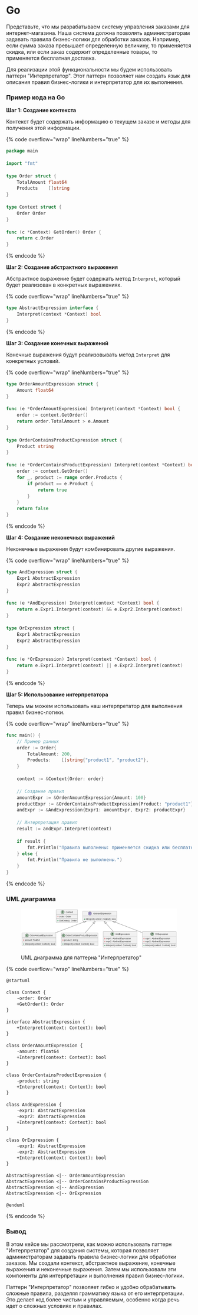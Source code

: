 # Go

Представьте, что мы разрабатываем систему управления заказами для интернет-магазина. Наша система должна позволять администраторам задавать правила бизнес-логики для обработки заказов. Например, если сумма заказа превышает определенную величину, то применяется скидка, или если заказ содержит определенные товары, то применяется бесплатная доставка.

Для реализации этой функциональности мы будем использовать паттерн "Интерпретатор". Этот паттерн позволяет нам создать язык для описания правил бизнес-логики и интерпретатор для их выполнения.

### Пример кода на Go

**Шаг 1: Создание контекста**

Контекст будет содержать информацию о текущем заказе и методы для получения этой информации.

{% code overflow="wrap" lineNumbers="true" %}
```go
package main

import "fmt"

type Order struct {
    TotalAmount float64
    Products    []string
}

type Context struct {
    Order Order
}

func (c *Context) GetOrder() Order {
    return c.Order
}
```
{% endcode %}

**Шаг 2: Создание абстрактного выражения**

Абстрактное выражение будет содержать метод `Interpret`, который будет реализован в конкретных выражениях.

{% code overflow="wrap" lineNumbers="true" %}
```go
type AbstractExpression interface {
    Interpret(context *Context) bool
}
```
{% endcode %}

**Шаг 3: Создание конечных выражений**

Конечные выражения будут реализовывать метод `Interpret` для конкретных условий.

{% code overflow="wrap" lineNumbers="true" %}
```go
type OrderAmountExpression struct {
    Amount float64
}

func (e *OrderAmountExpression) Interpret(context *Context) bool {
    order := context.GetOrder()
    return order.TotalAmount > e.Amount
}

type OrderContainsProductExpression struct {
    Product string
}

func (e *OrderContainsProductExpression) Interpret(context *Context) bool {
    order := context.GetOrder()
    for _, product := range order.Products {
        if product == e.Product {
            return true
        }
    }
    return false
}
```
{% endcode %}

**Шаг 4: Создание неконечных выражений**

Неконечные выражения будут комбинировать другие выражения.

{% code overflow="wrap" lineNumbers="true" %}
```go
type AndExpression struct {
    Expr1 AbstractExpression
    Expr2 AbstractExpression
}

func (e *AndExpression) Interpret(context *Context) bool {
    return e.Expr1.Interpret(context) && e.Expr2.Interpret(context)
}

type OrExpression struct {
    Expr1 AbstractExpression
    Expr2 AbstractExpression
}

func (e *OrExpression) Interpret(context *Context) bool {
    return e.Expr1.Interpret(context) || e.Expr2.Interpret(context)
}
```
{% endcode %}

**Шаг 5: Использование интерпретатора**

Теперь мы можем использовать наш интерпретатор для выполнения правил бизнес-логики.

{% code overflow="wrap" lineNumbers="true" %}
```go
func main() {
    // Пример данных
    order := Order{
        TotalAmount: 200,
        Products:    []string{"product1", "product2"},
    }

    context := &Context{Order: order}

    // Создание правил
    amountExpr := &OrderAmountExpression{Amount: 100}
    productExpr := &OrderContainsProductExpression{Product: "product1"}
    andExpr := &AndExpression{Expr1: amountExpr, Expr2: productExpr}

    // Интерпретация правил
    result := andExpr.Interpret(context)

    if result {
        fmt.Println("Правила выполнены: применяется скидка или бесплатная доставка.")
    } else {
        fmt.Println("Правила не выполнены.")
    }
}
```
{% endcode %}

### UML диаграмма

<figure><img src="../../../../../.gitbook/assets/image (1) (1) (1).png" alt=""><figcaption><p>UML диаграмма для паттерна "Интерпретатор"</p></figcaption></figure>

{% code overflow="wrap" lineNumbers="true" %}
```plantuml
@startuml

class Context {
    -order: Order
    +GetOrder(): Order
}

interface AbstractExpression {
    +Interpret(context: Context): bool
}

class OrderAmountExpression {
    -amount: float64
    +Interpret(context: Context): bool
}

class OrderContainsProductExpression {
    -product: string
    +Interpret(context: Context): bool
}

class AndExpression {
    -expr1: AbstractExpression
    -expr2: AbstractExpression
    +Interpret(context: Context): bool
}

class OrExpression {
    -expr1: AbstractExpression
    -expr2: AbstractExpression
    +Interpret(context: Context): bool
}

AbstractExpression <|-- OrderAmountExpression
AbstractExpression <|-- OrderContainsProductExpression
AbstractExpression <|-- AndExpression
AbstractExpression <|-- OrExpression

@enduml
```
{% endcode %}

### Вывод

В этом кейсе мы рассмотрели, как можно использовать паттерн "Интерпретатор" для создания системы, которая позволяет администраторам задавать правила бизнес-логики для обработки заказов. Мы создали контекст, абстрактное выражение, конечные выражения и неконечные выражения. Затем мы использовали эти компоненты для интерпретации и выполнения правил бизнес-логики.

Паттерн "Интерпретатор" позволяет гибко и удобно обрабатывать сложные правила, разделяя грамматику языка от его интерпретации. Это делает код более чистым и управляемым, особенно когда речь идет о сложных условиях и правилах.
